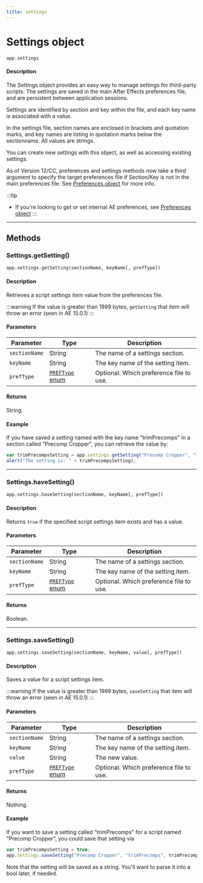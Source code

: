 ```yaml
---
title: settings
---
```

# Settings object

`app.settings`

#### Description

The Settings object provides an easy way to manage settings for third-party scripts. The settings are saved in the main After Effects preferences file, and are persistent between application sessions.

Settings are identified by section and key within the file, and each key name is associated with a value.

In the settings file, section names are enclosed in brackets and quotation marks, and key names are listing in quotation marks below the sectionname. All values are strings.

You can create new settings with this object, as well as accessing existing settings.

As of Version 12/CC, preferences and settings methods now take a third argument to specify the target preferences file if Section/Key is not in the main preferences file. See [Preferences object](../preferences) for more info.

:::tip
- If you're looking to get or set internal AE preferences, see [Preferences object](../preferences)
:::

---

## Methods

### Settings.getSetting()

`app.settings.getSetting(sectionName, keyName[, prefType])`

#### Description

Retrieves a script settings item value from the preferences file.

:::warning
If the value is greater than 1999 bytes, `getSetting` that item will throw an error (seen in AE 15.0.1)
:::

#### Parameters

| Parameter | Type | Description |
| --- | --- | --- |
| `sectionName` | String | The name of a settings section. |
| `keyName` | String | The key name of the setting item. |
| `prefType` | [`PREFType` enum](../preferences#preftype-enum) | Optional. Which preference file to use. |

#### Returns

String.

#### Example

If you have saved a setting named with the key name "trimPrecomps" in a section called "Precomp Cropper", you can retrieve the value by:

```javascript
var trimPrecompsSetting = app.settings.getSetting("Precomp Cropper", "trimPrecomps");
alert("The setting is: " + trimPrecompsSetting);
```

---

### Settings.haveSetting()

`app.settings.haveSetting(sectionName, keyName[, prefType])`

#### Description

Returns `true` if the specified script settings item exists and has a value.

#### Parameters

| Parameter | Type | Description |
| --- | --- | --- |
| `sectionName` | String | The name of a settings section. |
| `keyName` | String | The key name of the setting item. |
| `prefType` | [`PREFType` enum](../preferences#preftype-enum) | Optional. Which preference file to use. |

#### Returns

Boolean.

---

### Settings.saveSetting()

`app.settings.saveSetting(sectionName, keyName, value[, prefType])`

#### Description

Saves a value for a script settings item.

:::warning
If the value is greater than 1999 bytes, `saveSetting` that item will throw an error (seen in AE 15.0.1)
:::

#### Parameters

| Parameter | Type | Description |
| --- | --- | --- |
| `sectionName` | String | The name of a settings section. |
| `keyName` | String | The key name of the setting item. |
| `value` | String | The new value. |
| `prefType` | [`PREFType` enum](../preferences#preftype-enum) | Optional. Which preference file to use. |

#### Returns

Nothing.

#### Example

If you want to save a setting called "trimPrecomps" for a script named "Precomp Cropper", you could save that setting via

```javascript
var trimPrecompsSetting = true;
app.settings.saveSetting("Precomp Cropper", "trimPrecomps", trimPrecompsSetting);
```

Note that the setting will be saved as a string. You'll want to parse it into a bool later, if needed.

